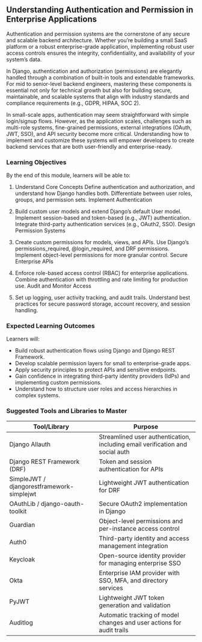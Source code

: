 ## Understanding Authentication and Permission in Enterprise Applications 
Authentication and permission systems are the cornerstone of any secure and scalable backend architecture. Whether you’re building a small SaaS platform or a robust enterprise-grade application, implementing robust user access controls ensures the integrity, confidentiality, and availability of your system’s data.

In Django, authentication and authorization (permissions) are elegantly handled through a combination of built-in tools and extendable frameworks. For mid to senior-level backend engineers, mastering these components is essential not only for technical growth but also for building secure, maintainable, and scalable systems that align with industry standards and compliance requirements (e.g., GDPR, HIPAA, SOC 2).

In small-scale apps, authentication may seem straightforward with simple login/signup flows. However, as the application scales, challenges such as multi-role systems, fine-grained permissions, external integrations (OAuth, JWT, SSO), and API security become more critical. Understanding how to implement and customize these systems will empower developers to create backend services that are both user-friendly and enterprise-ready.

### Learning Objectives
By the end of this module, learners will be able to:

1. Understand Core Concepts
Define authentication and authorization, and understand how Django handles both.
Differentiate between user roles, groups, and permission sets.
Implement Authentication

2. Build custom user models and extend Django’s default User model.
Implement session-based and token-based (e.g., JWT) authentication.
Integrate third-party authentication services (e.g., OAuth2, SSO).
Design Permission Systems

3. Create custom permissions for models, views, and APIs.
Use Django’s permissions_required, @login_required, and DRF permissions.
Implement object-level permissions for more granular control.
Secure Enterprise APIs

4. Enforce role-based access control (RBAC) for enterprise applications.
Combine authentication with throttling and rate limiting for production use.
Audit and Monitor Access

5. Set up logging, user activity tracking, and audit trails.
Understand best practices for secure password storage, account recovery, and session handling.

### Expected Learning Outcomes
Learners will:
- Build robust authentication flows using Django and Django REST Framework.
- Develop scalable permission layers for small to enterprise-grade apps.
- Apply security principles to protect APIs and sensitive endpoints.
- Gain confidence in integrating third-party identity providers (IdPs) and implementing custom permissions.
- Understand how to structure user roles and access hierarchies in complex systems.
### Suggested Tools and Libraries to Master
|Tool/Library	                   |Purpose                      |
|--------------------------------|-----------------------------|
|Django Allauth	                 |Streamlined user authentication, including email verification and social auth
|Django REST Framework (DRF)	   |Token and session authentication for APIs
|SimpleJWT / djangorestframework-simplejwt |	Lightweight JWT authentication for DRF
|OAuthLib / django-oauth-toolkit	|Secure OAuth2 implementation in Django
|Guardian	                        |Object-level permissions and per-instance access control
|Auth0	                          |Third-party identity and access management integration
|Keycloak	                        |Open-source identity provider for managing enterprise SSO
|Okta	                            |Enterprise IAM provider with SSO, MFA, and directory services
|PyJWT	                          |Lightweight JWT token generation and validation
|Auditlog	                        |Automatic tracking of model changes and user actions for audit trails
